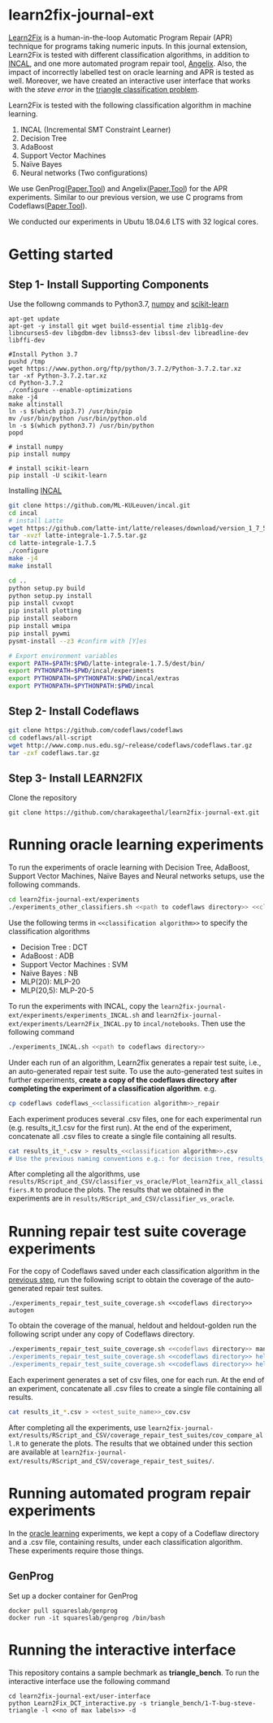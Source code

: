 # learn2fix-journal-ext
[Learn2Fix](https://github.com/mboehme/learn2fix) is a human-in-the-loop Automatic Program Repair (APR) technique for programs taking numeric inputs. In this journal extension, Learn2Fix is tested with different classification algorithms, in addition to [INCAL](https://github.com/ML-KULeuven/incal), and one more automated program repair tool, [Angelix](https://github.com/mechtaev/angelix). Also, the impact of incorrectly labelled test on oracle learning and APR is tested as well. Moreover, we have created an interactive user interface that works with the *steve error* in the [triangle classification problem](https://russcon.org/triangle_classification.html).  

Learn2Fix is tested with the following classification algorithm in machine learning. 
1) INCAL (Incremental SMT Constraint Learner)
2) Decision Tree 
3) AdaBoost
4) Support Vector Machines 
5) Na&iuml;ve Bayes
6) Neural networks (Two configurations)

We use GenProg([Paper](https://ieeexplore.ieee.org/document/6035728),[Tool](https://github.com/squareslab/genprog-code)) and Angelix([Paper](https://discovery.ucl.ac.uk/id/eprint/10088929/1/icse16.pdf),[Tool](https://github.com/mechtaev/angelix)) for the APR experiments. Similar to our previous version, we use C programs from Codeflaws([Paper](https://codeflaws.github.io/postercameraready.pdf),[Tool](https://codeflaws.github.io/)).  

We conducted our experiments in Ubutu 18.04.6 LTS with 32 logical cores.

# Getting started

## <a id="install_comp"/> Step 1- Install Supporting Components
Use the followng commands to Python3.7, [numpy](https://numpy.org/) and [scikit-learn](https://scikit-learn.org/stable/) 
```
apt-get update
apt-get -y install git wget build-essential time zlib1g-dev libncurses5-dev libgdbm-dev libnss3-dev libssl-dev libreadline-dev libffi-dev

#Install Python 3.7
pushd /tmp
wget https://www.python.org/ftp/python/3.7.2/Python-3.7.2.tar.xz
tar -xf Python-3.7.2.tar.xz
cd Python-3.7.2
./configure --enable-optimizations
make -j4
make altinstall
ln -s $(which pip3.7) /usr/bin/pip
mv /usr/bin/python /usr/bin/python.old
ln -s $(which python3.7) /usr/bin/python
popd

# install numpy
pip install numpy

# install scikit-learn
pip install -U scikit-learn
```
Installing [INCAL](https://github.com/ML-KULeuven/incal)

```bash
git clone https://github.com/ML-KULeuven/incal.git
cd incal
# install Latte
wget https://github.com/latte-int/latte/releases/download/version_1_7_5/latte-integrale-1.7.5.tar.gz
tar -xvzf latte-integrale-1.7.5.tar.gz
cd latte-integrale-1.7.5
./configure
make -j4
make install

cd ..
python setup.py build
python setup.py install
pip install cvxopt
pip install plotting
pip install seaborn
pip install wmipa
pip install pywmi
pysmt-install --z3 #confirm with [Y]es

# Export environment variables
export PATH=$PATH:$PWD/latte-integrale-1.7.5/dest/bin/
export PYTHONPATH=$PWD/incal/experiments
export PYTHONPATH=$PYTHONPATH:$PWD/incal/extras
export PYTHONPATH=$PYTHONPATH:$PWD/incal
```
## Step 2- Install Codeflaws

```bash
git clone https://github.com/codeflaws/codeflaws
cd codeflaws/all-script
wget http://www.comp.nus.edu.sg/~release/codeflaws/codeflaws.tar.gz
tar -zxf codeflaws.tar.gz
```

## Step 3- Install LEARN2FIX
Clone the repository
```
git clone https://github.com/charakageethal/learn2fix-journal-ext.git
```

# <a id="oracle_learning"/> Running oracle learning experiments
To run the experiments of oracle learning with Decision Tree, AdaBoost, Support Vector Machines,  Na&iuml;ve Bayes and Neural networks setups, use the following commands. 

```bash
cd learn2fix-journal-ext/experiments
./experiments_other_classifiers.sh <<path to codeflaws directory>> <<classification algorithm>>
```
Use the following terms in `<<classification algorithm>>` to specify the classification algorithms
  * Decision Tree : DCT
  * AdaBoost : ADB
  * Support Vector Machines : SVM
  * Na&iuml;ve Bayes : NB
  * MLP(20): MLP-20
  * MLP(20,5): MLP-20-5
  
To run the experiments with INCAL, copy the `learn2fix-journal-ext/experiments/experiments_INCAL.sh` and `learn2fix-journal-ext/experiments/Learn2Fix_INCAL.py` to `incal/notebooks`. Then use the following command

```bash
./experiments_INCAL.sh <<path to codeflaws directory>>
```
Under each run of an algorithm, Learn2fix generates a repair test suite, i.e., an auto-generated repair test suite. To use the auto-generated test suites in further experiments, **create a copy of the codeflaws directory after completing the experiment of a classification algorithm**. e.g.

```bash
cp codeflaws codeflaws_<<classification algorithm>>_repair
```

Each experiment produces several .csv files, one for each experimental run (e.g. results_it_1.csv for the first run). At the end of the experiment, concatenate all .csv files to create a single file containing all results.

```bash
cat results_it_*.csv > results_<<classification algorithm>>.csv
# Use the previous naming conventions e.g.: for decision tree, results_DCT.csv
```

After completing all the algorithms, use `results/RScript_and_CSV/classifier_vs_oracle/Plot_learn2fix_all_classifiers.R` to produce the plots. The results that we obtained in the experiments are in `results/RScript_and_CSV/classifier_vs_oracle`.

# Running repair test suite coverage experiments

For the copy of Codeflaws saved under each classification algorithm in the [previous step](#oracle_learning), run the following script to obtain the coverage of the auto-generated repair test suites.
```
./experiments_repair_test_suite_coverage.sh <<codeflaws directory>> autogen
```
To obtain the coverage of the manual, heldout and heldout-golden run the following script under any copy of Codeflaws directory.
```bash
./experiments_repair_test_suite_coverage.sh <<codeflaws directory>> manual # Manual repair test suites
./experiments_repair_test_suite_coverage.sh <<codeflaws directory>> heldout # Heldout test suites
./experiments_repair_test_suite_coverage.sh <<codeflaws directory>> heldout-golden $ Heldout test suites on golden versions
```
Each experiment generates a set of csv files, one for each run. At the end of an experiment, concatenate all .csv files to create a single file containing all results.
```bash
cat results_it_*.csv > <<test_suite_name>>_cov.csv
```
After completing all the experiments, use `learn2fix-journal-ext/results/RScript_and_CSV/coverage_repair_test_suites/cov_compare_all.R` to generate the plots. The results that we obtained under this section are available at `learn2fix-journal-ext/results/RScript_and_CSV/coverage_repair_test_suites/`. 

# Running automated program repair experiments 

In the [oracle learning](#oracle_learning) experiments, we kept a copy of a Codeflaw directory and a .csv file, containing results, under each classification algorithm. These experiments require those things. 

## GenProg
Set up a docker container for GenProg
```
docker pull squareslab/genprog
docker run -it squareslab/genprog /bin/bash
```

# Running the interactive interface
This repository contains a sample bechmark as <b>triangle_bench</b>. To run the interactive interface use the following command
```
cd learn2fix-journal-ext/user-interface
python Learn2Fix_DCT_interactive.py -s triangle_bench/1-T-bug-steve-triangle -l <<no of max labels>> -d
```
